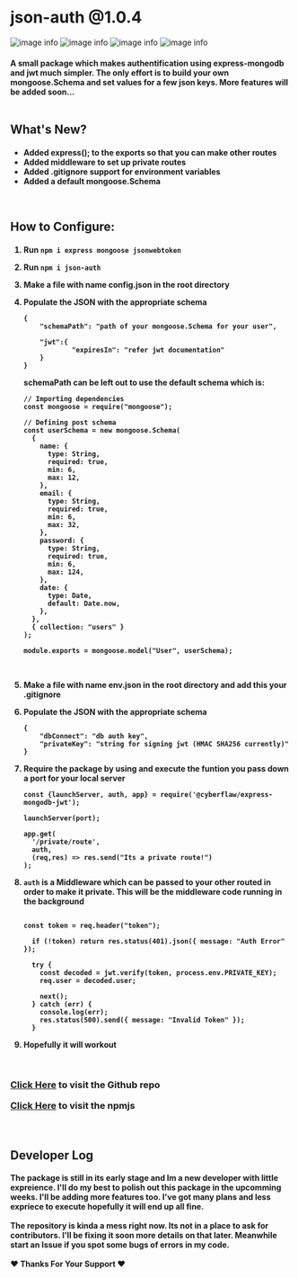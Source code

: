 # json-auth @1.0.4

![image info](https://img.shields.io/github/issues/CyberFlaw/json-auth)
![image info](https://img.shields.io/github/forks/CyberFlaw/json-auth)
![image info](https://img.shields.io/github/stars/CyberFlaw/json-auth)
![image info](https://img.shields.io/github/license/CyberFlaw/json-auth)

<h4>A small package which makes authentification using express-mongodb and jwt much simpler. The only effort is to build your own mongoose.Schema and set values for a few json keys. More features will be added soon...

<br/>
<br/>
<h2> What's New?
<h4>
<ul>
<li> Added express(); to the exports so that you can make other routes
<li> Added middleware to set up private routes
<li> Added .gitignore support for environment variables
<li> Added a default mongoose.Schema
</ul>

<br>

<h2> How to Configure:
<h4>
<ol>
<li>

Run `npm i express mongoose jsonwebtoken`

<li>

Run `npm i json-auth`

<li>

Make a file with name **config.json**
in the root directory

<li>Populate the JSON with the appropriate schema 
<br>

```
{
    "schemaPath": "path of your mongoose.Schema for your user",

    "jwt":{
            "expiresIn": "refer jwt documentation"
    }
}
```

schemaPath can be left out to use the default schema which is:

```
// Importing dependencies
const mongoose = require("mongoose");

// Defining post schema
const userSchema = new mongoose.Schema(
  {
    name: {
      type: String,
      required: true,
      min: 6,
      max: 12,
    },
    email: {
      type: String,
      required: true,
      min: 6,
      max: 32,
    },
    password: {
      type: String,
      required: true,
      min: 6,
      max: 124,
    },
    date: {
      type: Date,
      default: Date.now,
    },
  },
  { collection: "users" }
);

module.exports = mongoose.model("User", userSchema);

```

<br>

<li>

Make a file with name **env.json**
in the root directory and add this your .gitignore

<li>Populate the JSON with the appropriate schema 
<br>

```
{
    "dbConnect": "db auth key",
    "privateKey": "string for signing jwt (HMAC SHA256 currently)"
}
```

<li>Require the package by using 
and execute the funtion you pass down a port for your local server<br>

```
const {launchServer, auth, app} = require('@cyberflaw/express-mongodb-jwt');

launchServer(port);

app.get(
  '/private/route',
  auth,
  (req,res) => res.send("Its a private route!")
);
```

<li>

`auth` is a Middleware which can be passed to your other routed in order to make it private. This will be the middleware code running in the background

```

const token = req.header("token");

  if (!token) return res.status(401).json({ message: "Auth Error" });

  try {
    const decoded = jwt.verify(token, process.env.PRIVATE_KEY);
    req.user = decoded.user;

    next();
  } catch (err) {
    console.log(err);
    res.status(500).send({ message: "Invalid Token" });
  }

```

<li>Hopefully it will workout
</ol>

<br/>
<h3>

[Click Here](https://github.com/CyberFlaw/json-auth)
to visit the Github repo

[Click Here](https://www.npmjs.com/package/json-auth)
to visit the npmjs

<br>

<h2>Developer Log
<h4>
The package is still in its early stage and Im a new developer with little expreience. I'll do my best to polish out this package in the upcomming weeks. I'll be adding more features too. I've got many plans and less expriece to execute hopefully it will end up all fine.
<br>
<br>
The repository is kinda a mess right now. Its not in a place to ask for contributors. I'll be fixing it soon more details on that later. Meanwhile start an Issue if you spot some bugs of errors in my code. 
<br>
<br>
❤ Thanks For Your Support ❤
